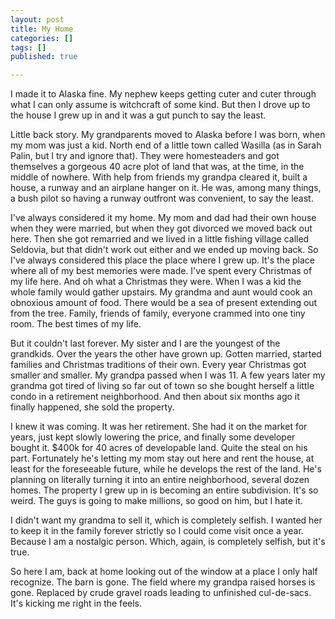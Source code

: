 ```yaml
---
layout: post
title: My Home
categories: []
tags: []
published: true

---
```

I made it to Alaska fine. My nephew keeps getting cuter and cuter through what I can only assume is witchcraft of some kind. But then I drove up to the house I grew up in and it was a gut punch to say the least.

Little back story. My grandparents moved to Alaska before I was born, when my mom was just a kid. North end of a little town called Wasilla (as in Sarah Palin, but I try and ignore that). They were homesteaders and got themselves a gorgeous 40 acre plot of land that was, at the time, in the middle of nowhere. With help from friends my grandpa cleared it, built a house, a runway and an airplane hanger on it. He was, among many things, a bush pilot so having a runway outfront was convenient, to say the least.

I've always considered it my home. My mom and dad had their own house when they were married, but when they got divorced we moved back out here. Then she got remarried and we lived in a little fishing village called Seldovia, but that didn't work out either and we ended up moving back. So I've always considered this place the place where I grew up. It's the place where all of my best memories were made. I've spent every Christmas of my life here. And oh what a Christmas they were. When I was a kid the whole family would gather upstairs. My grandma and aunt would cook an obnoxious amount of food. There would be a sea of present extending out from the tree. Family, friends of family, everyone crammed into one tiny room. The best times of my life.

But it couldn't last forever. My sister and I are the youngest of the grandkids. Over the years the other have grown up. Gotten married, started families and Christmas traditions of their own. Every year Christmas got smaller and smaller. My grandpa passed when I was 11. A few years later my grandma got tired of living so far out of town so she bought herself a little condo in a retirement neighborhood. And then about six months ago it finally happened, she sold the property.

I knew it was coming. It was her retirement. She had it on the market for years, just kept slowly lowering the price, and finally some developer bought it. $400k for 40 acres of developable land. Quite the steal on his part. Fortunately he's letting my mom stay out here and rent the house, at least for the foreseeable future, while he develops the rest of the land. He's planning on literally turning it into an entire neighborhood, several dozen homes. The property I grew up in is becoming an entire subdivision. It's so weird. The guys is going to make millions, so good on him, but I hate it.

I didn't want my grandma to sell it, which is completely selfish. I wanted her to keep it in the family forever strictly so I could come visit once a year. Because I am a nostalgic person. Which, again, is completely selfish, but it's true.

So here I am, back at home looking out of the window at a place I only half recognize. The barn is gone. The field where my grandpa raised horses is gone. Replaced by crude gravel roads leading to unfinished cul-de-sacs. It's kicking me right in the feels.